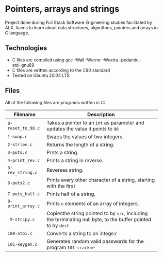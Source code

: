 # Pointers, arrays and strings

Project done during Full Stack Software Engineering studies facilitated by ALX. Itaims to learn about data structures, algorithms, pointers and arrays in C language.

## Technologies

* C files are compiled using gcc -Wall -Werror -Wextra -pedantic -std=gnu89
* C files are written according to the C90 standard
* Tested on Ubuntu 20.04 LTS

## Files

All of the following files are programs written in C:

Filename | Description
--- | ---
`0-reset_to_98.c` | Takes a pointer to an `int` as parameter and updates the value it points to `98`
`1-swap.c` | Swaps the values of two integers.
`2-strlen.c` | Returns the length of a string.
`3-puts.c` | Prnts a string.
`4-print_rev.c` | Prints a string in reverse.
`5-rev_string.c` | Reverses string.
`6-puts2.c` | Prints every other character of a string, starting with the first
`7-puts_half.c` | Prints half of a string.
`8-print_array.c` | Prints `n` elements of an array of integers.
` 9-strcpy.c` | Copiesthe string pointed to by `src`, including the terminating null byte, to the buffer pointed to by `dest`
`100-atoi.c` | Converts a string to an intege:r
`101-keygen.c` | Generates random valid passwords for the program `101-crackme`
